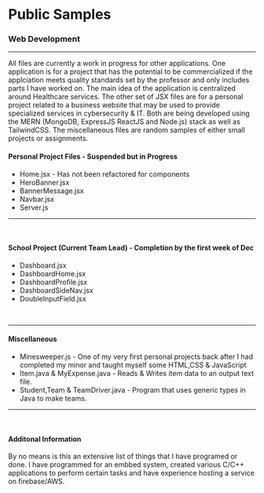 # Public Samples
<h3>Web Development</h3> <hr/>
<p></p>All files are currently a work in progress for other applications. One application is for a project that has the potential to be commercialized if the applciation meets quality standards set by the professor and only includes parts I have worked on. The main idea of the application is centralized around Healthcare services. The other set of JSX files are for a personal project related to a business website that may be used to provide specialized services in cybersecurity & IT. Both are being developed using the MERN (MongoDB, ExpressJS ReactJS and Node.js) stack as well as TailwindCSS. The miscellaneous files are random samples of either small projects or assignments.</p>

<h4>Personal Project Files - Suspended but in Progress</h4>
<ul>
  <li>Home.jsx - Has not been refactored for components</li>
  <li>HeroBanner.jsx</li>
  <li>BannerMessage.jsx</li>
  <li>Navbar.jsx</li>
  <li>Server.js</li>
</ul>
<hr/>
<br/>
<h4>School Project (Current Team Lead) - Completion by the first week of Dec </h4>
<ul>
  <li>Dashboard.jsx</li>
  <li>DashboardHome.jsx</li>
  <li>DashboardProfile.jsx</li>
  <li>DashboardSideNav.jsx</li>
  <li>DoubleInputField.jsx</li>
</ul>
<br/>
<hr/>
<h4>Miscellaneous</h4>
<ul>
  <li>Minesweeper.js - One of my very first personal projects back after I had completed my minor and taught myself some HTML,CSS & JavaScript </li>
  <li>Item.java & MyExpense.java -  Reads & Writes item data to an output text file.</li>
  <li>Student,Team & TeamDriver.java - Program that uses generic types in Java to make teams.</li>
</ul>
<hr/><br/>
<h4>Additonal Information</h4>
<p>By no means is this an extensive list of things that I have programed or done. I have programmed for an embbed system, created various C/C++ applications to perform certain tasks and have experience hosting a service on firebase/AWS.</p>
